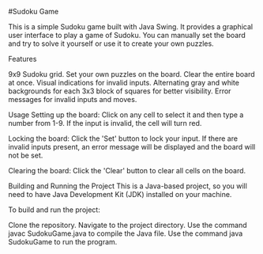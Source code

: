 #Sudoku Game

This is a simple Sudoku game built with Java Swing. It provides a graphical user interface to play a game of Sudoku. You can manually set the board and try to solve it yourself or use it to create your own puzzles.

Features

9x9 Sudoku grid.
Set your own puzzles on the board.
Clear the entire board at once.
Visual indications for invalid inputs.
Alternating gray and white backgrounds for each 3x3 block of squares for better visibility.
Error messages for invalid inputs and moves.

Usage
Setting up the board: Click on any cell to select it and then type a number from 1-9. If the input is invalid, the cell will turn red.

Locking the board: Click the 'Set' button to lock your input. If there are invalid inputs present, an error message will be displayed and the board will not be set.

Clearing the board: Click the 'Clear' button to clear all cells on the board.

Building and Running the Project
This is a Java-based project, so you will need to have Java Development Kit (JDK) installed on your machine.

To build and run the project:

Clone the repository.
Navigate to the project directory.
Use the command javac SudokuGame.java to compile the Java file.
Use the command java SudokuGame to run the program.
